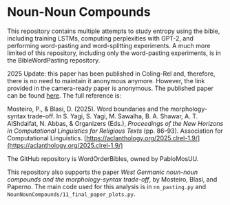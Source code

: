 # Noun-Noun Compounds

This repository contains multiple attempts to study entropy using the bible, including training LSTMs, computing perplexities with GPT-2, and performing word-pasting and word-splitting experiments. A much more limited of this repository, including only the word-pasting experiments, is in the BibleWordPasting repository.

2025 Update: this paper has been published in Coling-Rel and, therefore, there is no need to maintain it anonymous anymore. However, the link provided in the camera-ready paper is anonymous. The published paper can be found [here](https://aclanthology.org/2025.clrel-1.9/). The full reference is:

Mosteiro, P., & Blasi, D. (2025). Word boundaries and the morphology-syntax trade-off. In S. Yagi, S. Yagi, M. Sawalha, B. A. Shawar, A. T. AlShdaifat, N. Abbas, & Organizers (Eds.), *Proceedings of the New Horizons in Computational Linguistics for Religious Texts* (pp. 86–93). Association for Computational Linguistics. [https://aclanthology.org/2025.clrel-1.9/](https://aclanthology.org/2025.clrel-1.9/)

The GitHub repository is WordOrderBibles, owned by PabloMosUU.

This repository also supports the paper *West Germanic noun-noun compounds and the morphology-syntax trade-off*, by Mosteiro, Blasi, and Paperno. The main code used for this analysis is in `nn_pasting.py` and `NounNounCompounds/11_final_paper_plots.py`. 
